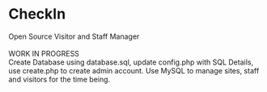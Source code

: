 # CheckIn
Open Source Visitor and Staff Manager<br/><br/>
WORK IN PROGRESS<br/>
Create Database using database.sql, update config.php with SQL Details, use create.php to create admin account. Use MySQL to manage sites, staff and visitors for the time being.
